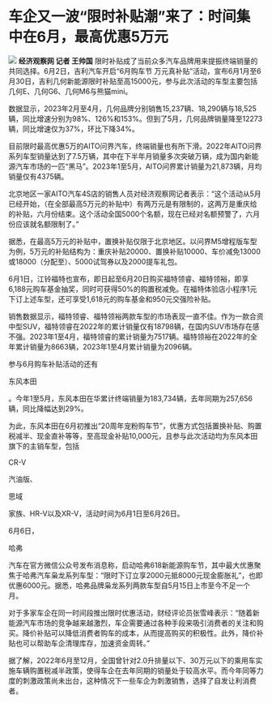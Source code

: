 

# 车企又一波“限时补贴潮”来了：时间集中在6月，最高优惠5万元

![](https://inews.gtimg.com/om_bt/OCQz89RQNURKBwNEdwda4CVh5Q5G9OFhxAEDox7OXkVcMAA/1000)
**经济观察网 记者 王帅国** 限时补贴成了当前众多汽车品牌用来提振终端销量的共同选择。6月2日，吉利汽车开启“6月购车节
万元真补贴”活动，宣布6月1月至6月30日，吉利几何新能源限时补贴至高15000元，参与此次活动的车型主要包括几何E、几何G6、几何M6与熊猫mini。

数据显示，2023年2月至4月，几何品牌分别销售15,237辆、18,290辆与18,525辆，同比增速分别为98%、126%和153%。但到了5月，几何品牌销量降至12273辆，同比增速仅为37%，环比下降34%。

目前限时最高优惠5万的AITO问界汽车，终端销量也有所下滑。2022年AITO问界系列车型销量达到了7.5万辆，其中在下半年月销量多次突破万辆，成为国内新能源汽车市场的一匹“黑马”。2023年1至5月，AITO问界累计销量为21,873辆，月均销量仅有4375辆。

北京地区一家AITO汽车4S店的销售人员对经济观察网记者表示：“这个活动从5月已经开始，（在全部最高5万元的补贴中）有两万元是有限制的，这两万是重庆给的补贴，六月份结束。这个活动全国5000个名额，现在已经对名额预警了，六月份应该就名额限制了。”

据悉，在最高5万元的补贴中，置换补贴仅限于北京地区。以问界M5增程版车型为例，5万元的补贴结构为：重庆补贴20000、置换补贴10000、车价减免13000或18000（分配至）、5000试驾券以及2000提车礼包。

6月1日，江铃福特也宣布，即日起至6月20日购买福特领睿、福特领裕，即享6,188元购车基金抽奖，同时可获得50%的购置税减免。在福特体验店小程序1元下订上述车型，还可享受1,618元的购车基金和950元交强险补贴。

销售数据显示，福特领睿、福特领裕两款车型的市场表现一直不佳。作为一款合资中型SUV，福特领睿在2022年的累计销量仅有18798辆，在国内SUV市场存在感不强。2023年1至4月，福特领睿的累计销量为7517辆。福特领裕在2022年的全年累计销量为8663辆，2023年1至4月累计销量为2096辆。

参与6月购车补贴活动的还有

东风本田

。今年1至5月，东风本田在华累计终端销量为183,734辆，去年同期为257,656辆，同比降幅达到29%。

为此，东风本田在6月初推出“20周年宠粉购车节”，优惠方式包括置换补贴、购置税减半、现金直补等等，至高现金补贴10,000元，且参与此次活动均为东风本田旗下的主销车型，包括

CR-V

汽油版、

思域

家族、HR-V以及XR-V，活动时间为6月1日至6月26日。

6月6日，

哈弗

汽车在官方微信公众号发布消息称，启动哈弗618新能源购车节，其中最大优惠聚焦于哈弗汽车枭龙系列车型：“限时下订立享2000元抵8000元现金膨胀礼”，也即优惠6000元。据悉，哈弗品牌枭龙系列两款车型自5月15日上市至今不足一个月。

对于多家车企在同一时间段推出限时优惠活动，财经评论员张雪峰表示：“随着新能源汽车市场的竞争越来越激烈，车企需要通过各种手段来吸引消费者的关注和购买。降价补贴可以降低消费者购车的成本，从而提高购买的积极性。此外，降价补贴也可以帮助车企清理库存，加速资金周转。”

据了解，2022年6月至12月，全国曾针对2.0升排量以下、30万元以下的乘用车实施车辆购置税减半政策，使得车企在去年同期的销量处于较高水平。而今年同等力度的刺激政策尚未出台，这种情况下一些车企为刺激销售，选择了自发让利消费者。

